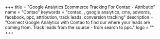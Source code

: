 +++
title = "Google Analytics Ecommerce Tracking For Contao - Attributio"
name = "Contao"
keywords = "contao, , google analytics, cms, adwords, facebook, ppc, attribution, track leads, conversion tracking"
description = "Connect Google Analytics with Contao to find our where your leads are coming from. Track leads from the source - from search to ppc."
logo = ""
+++
